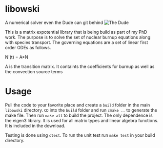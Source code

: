 # libowski
A numerical solver even the Dude can git behind
![The Dude](https://images2.minutemediacdn.com/image/upload/c_crop,h_1191,w_2118,x_41,y_0/f_auto,q_auto,w_1100/v1554931540/shape/mentalfloss/61708-gramercy_pictures.jpg "The Dude")

This is a matrix expotential library that is being build as part of my PhD work. The purpose is to solve the set of nuclear burnup equations along with species transport. The governing equations are a set of linear first order ODEs as follows.

N'(t) = A*N

A is the transition matrix. It containts the coefficients for burnup as well as the convection source terms 

# Usage
Pull the code to your favorite place and create a `build` folder in the main `libowski` directory. `CD` into the `build` folder and run `cmake ..` to generate the make file. Then run `make all` to build the project. The only dependence is the eigen3 library. It is used for all matrix types and linear algebra functions. It is included in the download.

Testing is done using `ctest`. To run the unit test run `make test` in your build directory.
